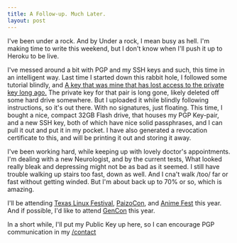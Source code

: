 ```yaml
---
title: A Follow-up. Much Later.
layout: post
---
```


I've been under a rock. And by Under a rock, I mean busy as hell.
I'm making time to write this weekend, but I don't know when I'll push it up to Heroku to be live.

I've messed around a bit with PGP and my SSH keys and such, this time in an intelligent way.
Last time I started down this rabbit hole, I followed some tutorial blindly, and [A key that was mine that has lost access to the private key long ago.][pgp_key]
The private key for that pair is long gone, likely deleted off some hard drive somewhere.
But I uploaded it while blindly following instructions, so it's out there. With no signatures, just floating.
This time, I bought a nice, compact 32GB Flash drive, that houses my PGP Key-pair, and a new SSH key, both of which have nice solid passphrases, and I can pull it out and put it in my pocket.
I have also generated a revocation certificate to this, and will be printing it out and storing it away.

I've been working hard, while keeping up with lovely doctor's appointments. I'm dealing with a new Neurologist, and by the current tests, What looked really bleak and depressing might not be as bad as it seemed.
I still have trouble walking up stairs too fast, down as well. And I cna't walk /too/ far or fast without getting winded.
But I'm about back up to 70% or so, which is amazing.

I'll be attending [Texas Linux Festival][TXLF], [PaizoCon][PaizoCon], and [Anime Fest][AFest] this year.
And if possible, I'd like to attend [GenCon][GenCon] this year.

In a short while, I'll put my Public Key up here, so I can encourage PGP communication in my [/contact][contact]

[pgp_key]: http://pgp.mit.edu:11371/pks/lookup?op=vindex&search=0xE492810DFBCE1796
[TXLF]: http://2013.texaslinuxfest.org/
[PaizoCon]: http://paizo.com/paizocon
[AFest]: https://animefest.org
[Gencon]: http://www.gencon.com/
[contact]: /contact.html
